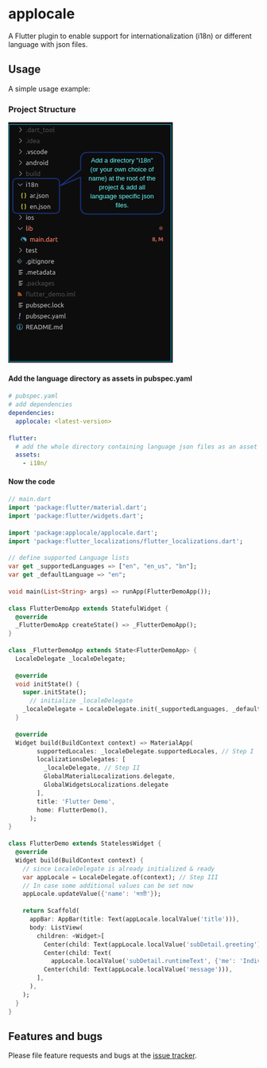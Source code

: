 # applocale
A Flutter plugin to enable support for internationalization (i18n) or different language with json files.

## Usage

A simple usage example:

### Project Structure

![project_structure](doc/img/project_structure.png)

#### Add the language directory as assets in pubspec.yaml
```yaml
# pubspec.yaml
# add dependencies
dependencies:
  applocale: <latest-version>

flutter:
  # add the whole directory containing language json files as an asset
  assets:
    - i18n/

```

#### Now the code
```dart
// main.dart
import 'package:flutter/material.dart';
import 'package:flutter/widgets.dart';

import 'package:applocale/applocale.dart';
import 'package:flutter_localizations/flutter_localizations.dart';

// define supported Language lists
var get _supportedLanguages => ["en", "en_us", "bn"];
var get _defaultLanguage => "en";

void main(List<String> args) => runApp(FlutterDemoApp());

class FlutterDemoApp extends StatefulWidget {
  @override
  _FlutterDemoApp createState() => _FlutterDemoApp();
}

class _FlutterDemoApp extends State<FlutterDemoApp> {
  LocaleDelegate _localeDelegate;
  
  @override
  void initState() {
    super.initState();
      // initialize _localeDelegate
    _localeDelegate = LocaleDelegate.init(_supportedLanguages, _defaultLanguage);
  }

  @override
  Widget build(BuildContext context) => MaterialApp(
        supportedLocales: _localeDelegate.supportedLocales, // Step I
        localizationsDelegates: [
          _localeDelegate, // Step II
          GlobalMaterialLocalizations.delegate,
          GlobalWidgetsLocalizations.delegate
        ],
        title: 'Flutter Demo',
        home: FlutterDemo(),
      );
}

class FlutterDemo extends StatelessWidget {
  @override
  Widget build(BuildContext context) {
    // since LocaleDelegate is already initialized & ready
    var appLocale = LocaleDelegate.of(context); // Step III
    // In case some additional values can be set now
    appLocale.updateValue({'name': 'জয়ন্তী'});

    return Scaffold(
      appBar: AppBar(title: Text(appLocale.localValue('title'))),
      body: ListView(
        children: <Widget>[
          Center(child: Text(appLocale.localValue('subDetail.greeting'))),
          Center(child: Text(
            appLocale.localValue('subDetail.runtimeText', {'me': 'Individual'}))),
          Center(child: Text(appLocale.localValue('message'))),
        ],
      ),
    );
  }
}
```

## Features and bugs

Please file feature requests and bugs at the [issue tracker][tracker].

[tracker]: https://github.com/Terran-Source/applocale/issues
